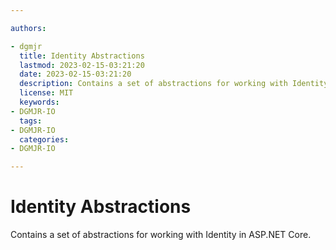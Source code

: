 ```yaml
---

authors:

- dgmjr
  title: Identity Abstractions
  lastmod: 2023-02-15-03:21:20
  date: 2023-02-15-03:21:20
  description: Contains a set of abstractions for working with Identity in ASP.NET Core.
  license: MIT
  keywords:
- DGMJR-IO
  tags:
- DGMJR-IO
  categories:
- DGMJR-IO

---
```


# Identity Abstractions

Contains a set of abstractions for working with Identity in ASP.NET Core.

